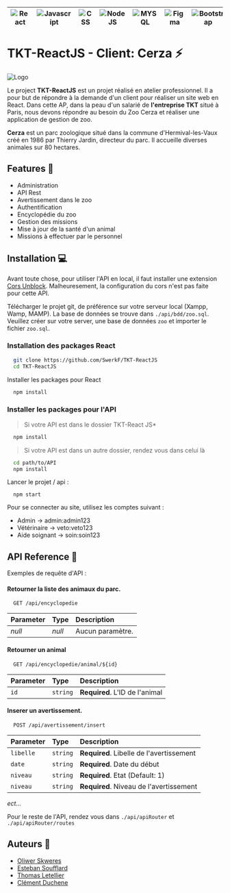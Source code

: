 
| ![React](https://img.shields.io/badge/React-20232A?style=for-the-badge&logo=react&logoColor=61DAFB) | ![Javascript](https://img.shields.io/badge/JavaScript-323330?style=for-the-badge&logo=javascript&logoColor=F7DF1E) | ![CSS](https://img.shields.io/badge/CSS3-1572B6?style=for-the-badge&logo=css3&logoColor=white) | ![NodeJS](https://img.shields.io/badge/Node.js-43853D?style=for-the-badge&logo=node.js&logoColor=white) | ![MYSQL](https://img.shields.io/badge/MySQL-005C84?style=for-the-badge&logo=mysql&logoColor=white) | ![Figma](https://img.shields.io/badge/Figma-F24E1E?style=for-the-badge&logo=figma&logoColor=white) | ![Bootstrap](https://img.shields.io/badge/Bootstrap-563D7C?style=for-the-badge&logo=bootstrap&logoColor=white) |
|:----------:|:-------------:|:----------:|:----------:|:----------:|:----------:|:--:|

# TKT-ReactJS - Client: Cerza ⚡

![Logo](https://www.anigaido.com/media/zoo_lieux/1-100/51/cerza-parc-des-safaris-hermival-les-vaux-xl.jpg)

Le project **TKT-ReactJS** est un projet réalisé en atelier professionnel. Il a pour but de répondre à la demande d'un client pour réaliser un site web en React. Dans cette AP, dans la peau d'un salarié de **l'entreprise TKT** situé à Paris, nous devons répondre au besoin du Zoo Cerza et réaliser une application de gestion de zoo.

**Cerza** est un parc zoologique situé dans la commune d'Hermival-les-Vaux créé en 1986 par Thierry Jardin, directeur du parc. Il accueille diverses animales sur 80 hectares.

## Features 🤩

- Administration
- API Rest
- Avertissement dans le zoo
- Authentification
- Encyclopédie du zoo
- Gestion des missions
- Mise à jour de la santé d'un animal
- Missions à effectuer par le personnel

## Installation 💻

Avant toute chose, pour utiliser l'API en local, il faut installer une extension [Cors Unblock](https://chrome.google.com/webstore/detail/cors-unblock/lfhmikememgdcahcdlaciloancbhjino). Malheuresement, la configuration du cors n'est pas faite pour cette API.

Télécharger le projet git, de préférence sur votre serveur local (Xampp, Wamp, MAMP).
La base de données se trouve dans `./api/bdd/zoo.sql`. Veuillez créer sur votre server, une base de données `zoo` et importer le fichier `zoo.sql`.

### Installation des packages React  
```bash
  git clone https://github.com/SwerkF/TKT-ReactJS
  cd TKT-ReactJS
```

Installer les packages pour React
```bash
  npm install
```

### Installer les packages pour l'API

> Si votre API est dans le dossier TKT-React JS*
```bash
  npm install
```

> Si votre API est dans un autre dossier, rendez vous dans celui là
```bash
  cd path/to/API
  npm install
```

Lancer le projet / api :
```
  npm start
```

Pour se connecter au site, utilisez les comptes suivant :

- Admin -> admin:admin123
- Vétérinaire -> veto:veto123
- Aide soignant -> soin:soin123

## API Reference 🧠

Exemples de requête d'API :
#### Retourner la liste des animaux du parc.
```http
  GET /api/encyclopedie
```

| Parameter | Type     | Description                |
| :-------- | :------- | :------------------------- |
| *null* | *null* | Aucun paramètre. |

#### Retourner un animal

```http
  GET /api/encyclopedie/animal/${id}
```

| Parameter | Type     | Description                       |
| :-------- | :------- | :-------------------------------- |
| `id`      | `string` | **Required**. L'ID de l'animal |

#### Inserer un avertissement.

```http
  POST /api/avertissement/insert
```

| Parameter | Type     | Description                       |
| :-------- | :------- | :-------------------------------- |
| `libelle`      | `string` | **Required**. Libelle de l'avertissement |
| `date`      | `string` | **Required**. Date du début |
| `niveau`      | `string` | **Required**. Etat (Default: 1) |
| `niveau`      | `string` | **Required**. Niveau de l'avertissement |

*ect...*

Pour le reste de l'API, rendez vous dans `./api/apiRouter` et `./api/apiRouter/routes`

## Auteurs 👑

- [Oliwer Skweres](https://www.github.com/SwerkF) 
- [Esteban Soufflard](https://www.github.com/Este027)
- [Thomas Letellier](https://github.com/thomasl28500)
- [Clément Duchene](https://github.com/duchenec-coder)

